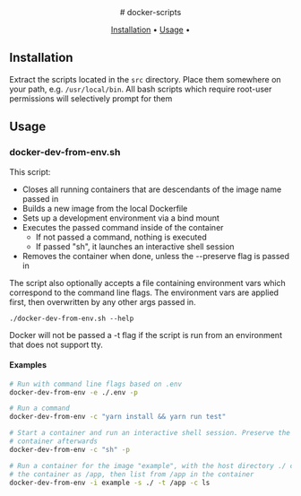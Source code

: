 <div align="center">
# docker-scripts

[Installation](#installation) •
[Usage](#usage) •

</div>

## Installation

Extract the scripts located in the `src` directory. Place them somewhere on your path, e.g. `/usr/local/bin`. All bash scripts which require root-user permissions will selectively prompt for them

## Usage

### docker-dev-from-env.sh

This script:

- Closes all running containers that are descendants of the image name passed
  in
- Builds a new image from the local Dockerfile
- Sets up a development environment via a bind mount
- Executes the passed command inside of the container
  - If not passed a command, nothing is executed
  - If passed "sh", it launches an interactive shell session
- Removes the container when done, unless the --preserve flag is passed in

The script also optionally accepts a file containing environment vars which
correspond to the command line flags. The environment vars are applied first,
then overwritten by any other args passed in.

`./docker-dev-from-env.sh --help`

Docker will not be passed a -t flag if the script is run from an environment
that does not support tty.

#### Examples

```bash
# Run with command line flags based on .env
docker-dev-from-env -e ./.env -p

# Run a command
docker-dev-from-env -c "yarn install && yarn run test"

# Start a container and run an interactive shell session. Preserve the
# container afterwards
docker-dev-from-env -c "sh" -p

# Run a container for the image "example", with the host directory ./ copied to
# the container as /app, then list from /app in the container
docker-dev-from-env -i example -s ./ -t /app -c ls
```
